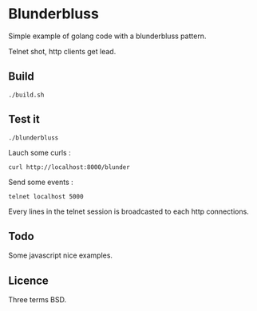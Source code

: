 Blunderbluss
============

Simple example of golang code with a blunderbluss pattern.

Telnet shot, http clients get lead.

Build
-----

    ./build.sh

Test it
-------

    ./blunderbluss

Lauch some curls :

    curl http://localhost:8000/blunder

Send some events :

    telnet localhost 5000

Every lines in the telnet session is broadcasted to each http connections.

Todo
----

Some javascript nice examples.

Licence
-------

Three terms BSD.
